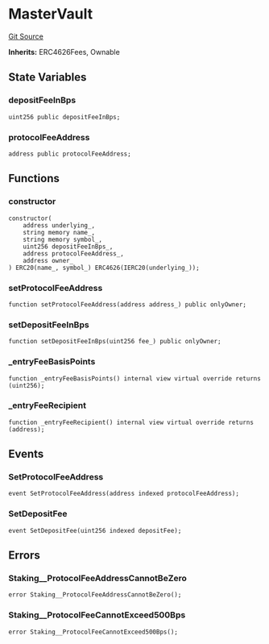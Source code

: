 # MasterVault
[Git Source](https://github.com/lucidlyfi/MasterVaultCode/blob/e89626c00c676e7b87a7121ad91042902a96f6d2/src/Staking.sol)

**Inherits:**
ERC4626Fees, Ownable


## State Variables
### depositFeeInBps

```solidity
uint256 public depositFeeInBps;
```


### protocolFeeAddress

```solidity
address public protocolFeeAddress;
```


## Functions
### constructor


```solidity
constructor(
    address underlying_,
    string memory name_,
    string memory symbol_,
    uint256 depositFeeInBps_,
    address protocolFeeAddress_,
    address owner_
) ERC20(name_, symbol_) ERC4626(IERC20(underlying_));
```

### setProtocolFeeAddress


```solidity
function setProtocolFeeAddress(address address_) public onlyOwner;
```

### setDepositFeeInBps


```solidity
function setDepositFeeInBps(uint256 fee_) public onlyOwner;
```

### _entryFeeBasisPoints


```solidity
function _entryFeeBasisPoints() internal view virtual override returns (uint256);
```

### _entryFeeRecipient


```solidity
function _entryFeeRecipient() internal view virtual override returns (address);
```

## Events
### SetProtocolFeeAddress

```solidity
event SetProtocolFeeAddress(address indexed protocolFeeAddress);
```

### SetDepositFee

```solidity
event SetDepositFee(uint256 indexed depositFee);
```

## Errors
### Staking__ProtocolFeeAddressCannotBeZero

```solidity
error Staking__ProtocolFeeAddressCannotBeZero();
```

### Staking__ProtocolFeeCannotExceed500Bps

```solidity
error Staking__ProtocolFeeCannotExceed500Bps();
```

